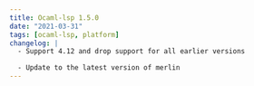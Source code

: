 ```yaml
---
title: Ocaml-lsp 1.5.0
date: "2021-03-31"
tags: [ocaml-lsp, platform]
changelog: |
  - Support 4.12 and drop support for all earlier versions

  - Update to the latest version of merlin
---
```


